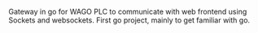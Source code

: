 Gateway in go for WAGO PLC to communicate with web frontend using Sockets and websockets.
First go project, mainly to get familiar with go. 
